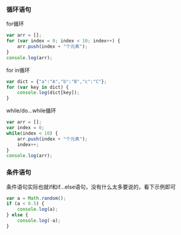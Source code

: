 ### 循环语句
for循环
```javascript
var arr = [];
for (var index = 0; index < 10; index++) {
    arr.push(index + "个元素");
}
console.log(arr);
```
for in循环
```javascript
var dict = {"a":"A","b":"B","c":"C"};
for (var key in dict) {
    console.log(dict[key]);
}
```
while/do...while循环
```javascript
var arr = [];
var index = 0;
while(index < 10) {
    arr.push(index + "个元素");
    index++;
}
console.log(arr);
```

### 条件语句
条件语句实际也就if和if...else语句，没有什么太多要说的，看下示例即可
```javascript
var a = Math.random();
if (a < 0.5) {
    console.log(a);
} else {
    console.log(-a);
}
```
